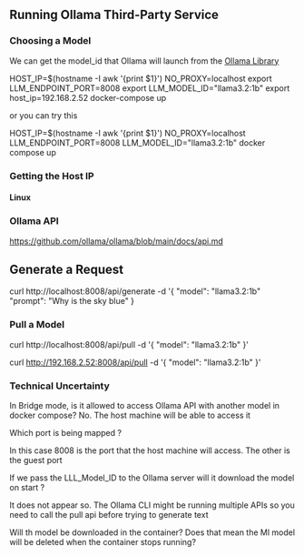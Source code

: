 ## Running Ollama Third-Party Service


### Choosing a Model

We can get the model_id that Ollama will launch from the [Ollama Library](https://ollama.com/library/llama3.2)


HOST_IP=$(hostname -I awk '{print $1}') NO_PROXY=localhost
export LLM_ENDPOINT_PORT=8008
export LLM_MODEL_ID="llama3.2:1b"
export host_ip=192.168.2.52
docker-compose up

or you can try this 

HOST_IP=$(hostname -I awk '{print $1}') NO_PROXY=localhost
LLM_ENDPOINT_PORT=8008
LLM_MODEL_ID="llama3.2:1b"
docker compose up

### Getting the Host IP


#### Linux

### Ollama API

https://github.com/ollama/ollama/blob/main/docs/api.md


## Generate a Request

curl http://localhost:8008/api/generate -d '{
    "model": "llama3.2:1b"
    "prompt": "Why is the sky blue"
}



### Pull a Model

curl http://localhost:8008/api/pull -d '{
  "model": "llama3.2:1b"
}'

curl http://192.168.2.52:8008/api/pull -d '{
  "model": "llama3.2:1b"
}'


### Technical Uncertainty

In Bridge mode, is it allowed to access Ollama API with another model in docker compose? 
No. The host machine will be able to access it

Which port is being mapped ? 

In this case 8008 is the port that the host machine will access. The other is the guest port

If we pass the LLL_Model_ID to the Ollama server will it download the model on start ? 

It does not appear so. The Ollama CLI might be running multiple APIs so you need to call the pull api before trying to generate text 

Will th model be downloaded in the container?
Does that mean the Ml model will be deleted when the container stops running?



